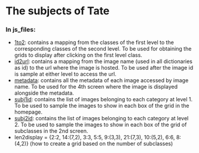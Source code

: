 # The subjects of Tate

### In js_files:
- [1to2](./js_files/1to2.js): contains a mapping from the classes of the first level to the corresponding classes of the second level. To be used for obtaining the grids to display after clicking on the first level class.
- [id2url](./js_files/id2url.js): contains a mapping from the image name (used in all dictionaries as id) to the url where the image is hosted. To be used after the image id is sample at either level to access the url.
- [metadata](./js_files/metadata.js): contains all the metadata of each image accessed by image name. To be used for the 4th screen where the image is displayed alongside the metadata.
- [subj1id](./js_files/subj1id.js): contains the list of images belonging to each category at level 1. To be used to sample the images to show in each box of the grid in the homepage.
- [subj2id](./js_files/subj2id.js): contains the list of images belonging to each category at level 2. To be used to sample the images to show in each box of the grid of subclasses in the 2nd screen.
- len2display = {2:2, 14:(7,2), 3:3, 5:5, 9:(3,3), 21:(7,3), 10:(5,2), 6:6, 8:(4,2)} (how to create a grid based on the number of subclasses)
